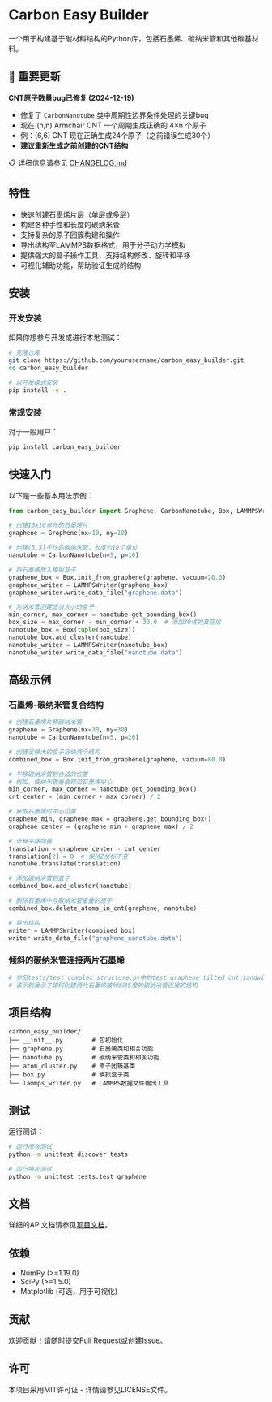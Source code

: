 # Carbon Easy Builder

一个用于构建基于碳材料结构的Python库，包括石墨烯、碳纳米管和其他碳基材料。

## 🚨 重要更新

**CNT原子数量bug已修复 (2024-12-19)**
- 修复了 `CarbonNanotube` 类中周期性边界条件处理的关键bug
- 现在 (n,n) Armchair CNT 一个周期生成正确的 4×n 个原子
- 例：(6,6) CNT 现在正确生成24个原子（之前错误生成30个）
- **建议重新生成之前创建的CNT结构**

📋 详细信息请参见 [CHANGELOG.md](./CHANGELOG.md)

## 特性

- 快速创建石墨烯片层（单层或多层）
- 构建各种手性和长度的碳纳米管
- 支持复杂的原子团簇构建和操作
- 导出结构至LAMMPS数据格式，用于分子动力学模拟
- 提供强大的盒子操作工具，支持结构修改、旋转和平移
- 可视化辅助功能，帮助验证生成的结构

## 安装

### 开发安装

如果你想参与开发或进行本地测试：

```bash
# 克隆仓库
git clone https://github.com/yourusername/carbon_easy_builder.git
cd carbon_easy_builder

# 以开发模式安装
pip install -e .
```

### 常规安装

对于一般用户：

```bash
pip install carbon_easy_builder
```

## 快速入门

以下是一些基本用法示例：

```python
from carbon_easy_builder import Graphene, CarbonNanotube, Box, LAMMPSWriter

# 创建10x10单元的石墨烯片
graphene = Graphene(nx=10, ny=10)

# 创建(5,5)手性的碳纳米管，长度为10个单位
nanotube = CarbonNanotube(n=5, p=10)

# 将石墨烯放入模拟盒子
graphene_box = Box.init_from_graphene(graphene, vacuum=20.0)
graphene_writer = LAMMPSWriter(graphene_box)
graphene_writer.write_data_file("graphene.data")

# 为纳米管创建适当大小的盒子
min_corner, max_corner = nanotube.get_bounding_box()
box_size = max_corner - min_corner + 30.0  # 添加30埃的真空层
nanotube_box = Box(tuple(box_size))
nanotube_box.add_cluster(nanotube)
nanotube_writer = LAMMPSWriter(nanotube_box)
nanotube_writer.write_data_file("nanotube.data")
```

## 高级示例

### 石墨烯-碳纳米管复合结构

```python
# 创建石墨烯片和碳纳米管
graphene = Graphene(nx=30, ny=30)
nanotube = CarbonNanotube(n=5, p=20)

# 创建足够大的盒子容纳两个结构
combined_box = Box.init_from_graphene(graphene, vacuum=80.0)

# 平移碳纳米管到合适的位置
# 例如，使纳米管垂直穿过石墨烯中心
min_corner, max_corner = nanotube.get_bounding_box()
cnt_center = (min_corner + max_corner) / 2

# 获取石墨烯的中心位置
graphene_min, graphene_max = graphene.get_bounding_box()
graphene_center = (graphene_min + graphene_max) / 2

# 计算平移向量
translation = graphene_center - cnt_center
translation[2] = 0  # 保持Z坐标不变
nanotube.translate(translation)

# 添加碳纳米管到盒子
combined_box.add_cluster(nanotube)

# 删除石墨烯中与碳纳米管重叠的原子
combined_box.delete_atoms_in_cnt(graphene, nanotube)

# 导出结构
writer = LAMMPSWriter(combined_box)
writer.write_data_file("graphene_nanotube.data")
```

### 倾斜的碳纳米管连接两片石墨烯

```python
# 参见tests/test_complex_structure.py中的test_graphene_tilted_cnt_sandwich方法
# 该示例展示了如何创建两片石墨烯被倾斜45度的碳纳米管连接的结构
```

## 项目结构

```
carbon_easy_builder/
├── __init__.py        # 包初始化
├── graphene.py        # 石墨烯类和相关功能
├── nanotube.py        # 碳纳米管类和相关功能
├── atom_cluster.py    # 原子团簇基类
├── box.py             # 模拟盒子类
└── lammps_writer.py   # LAMMPS数据文件输出工具
```

## 测试

运行测试：

```bash
# 运行所有测试
python -m unittest discover tests

# 运行特定测试
python -m unittest tests.test_graphene
```

## 文档

详细的API文档请参见[项目文档](https://yourusername.github.io/carbon_easy_builder/)。

## 依赖

- NumPy (>=1.19.0)
- SciPy (>=1.5.0)
- Matplotlib (可选，用于可视化)

## 贡献

欢迎贡献！请随时提交Pull Request或创建Issue。

## 许可

本项目采用MIT许可证 - 详情请参见LICENSE文件。 